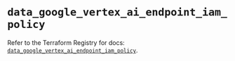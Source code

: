 # `data_google_vertex_ai_endpoint_iam_policy`

Refer to the Terraform Registry for docs: [`data_google_vertex_ai_endpoint_iam_policy`](https://registry.terraform.io/providers/hashicorp/google-beta/6.49.0/docs/data-sources/google_vertex_ai_endpoint_iam_policy).
